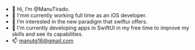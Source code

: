 - 👋 Hi, I’m @ManuTirado.
- 💼 I'mm currently working full time as an iOS developer.
- 👀 I’m interested in the new paradigm that swiftui offers.
- 🌱 I'm currently developing apps in SwiftUI in my free time to improve my skills and see its capabilities.
- 📫 manutg16@gmail.com
